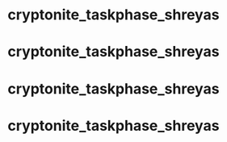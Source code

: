 # cryptonite_taskphase_shreyas
# cryptonite_taskphase_shreyas
# cryptonite_taskphase_shreyas
# cryptonite_taskphase_shreyas
